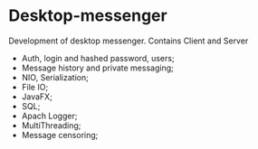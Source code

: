 # Desktop-messenger

Development of desktop messenger.
Contains Client and Server

- Auth, login and hashed password, users;
- Message history and private messaging;
- NIO, Serialization;
- File IO;
- JavaFX;
- SQL;
- Apach Logger;
- MultiThreading;
- Message censoring;
